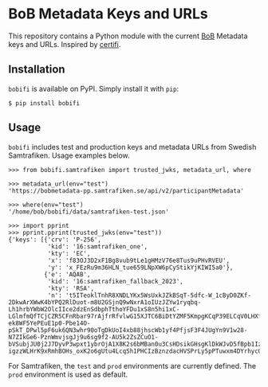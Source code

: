 # BoB Metadata Keys and URLs

This repository contains a Python module with the current [BoB](https://bob.samtrafiken.se/) Metadata keys and URLs. Inspired by [certifi](https://github.com/certifi/python-certifi).


## Installation

`bobifi` is available on PyPI. Simply install it with ``pip``:

    $ pip install bobifi


## Usage

`bobifi` includes test and production keys and metadata URLs from Swedish Samtrafiken. Usage examples below.

    >>> from bobifi.samtrafiken import trusted_jwks, metadata_url, where

    >>> metadata_url(env="test")
    'https://bobmetadata-pp.samtrafiken.se/api/v2/participantMetadata'

    >>> where(env="test")
    '/home/bob/bobifi/data/samtrafiken-test.json'

    >>> import pprint
    >>> pprint.pprint(trusted_jwks(env="test"))
    {'keys': [{'crv': 'P-256',
               'kid': '16:samtrafiken_one',
               'kty': 'EC',
               'x': 'f83OJ3D2xF1Bg8vub9tLe1gHMzV76e8Tus9uPHvRVEU',
               'y': 'x_FEzRu9m36HLN_tue659LNpXW6pCyStikYjKIWI5a0'},
              {'e': 'AQAB',
               'kid': '16:samtrafiken_fallback_2023',
               'kty': 'RSA',
               'n': 't5ITeoklTnhR8XNDLYKx5WsUxkJZkBSqT-5dfc-W_1cByD0ZKf-2DkwArXWwK4bYPQ2RlDuot-m8U2GSjnQ9wNxrA1oIUzJZYw1ryqbq-Lh1hrbYWbW2OlcIIce2dzEnSdbphTthoYFDu1xS8n5hi1xC-LGlmfmQfTCjCZR5CFnRbar97rAjfrRfvlwG15XJTC6BiDtYZMF5KmpgKCqP39ELCqV0LHXfeJ50v263a9enlD0RogNAbwM0OTDZ-ek8WF5YePEuE1p0-Pbe14O-pSkT_DPwl5pF6uk6QN3whr90oTgDkUoI4xb88jhscWb1yf4PfjsF3F4JUgYn9V1w28-N7ZIkGe6-PznWmvjsgJj9u6sg9f2-AU5k2ZsZCuO1-bVSubjJU0j2J7DyvP3wpxt1ybrOjA1X8K2s6bMBan0u3CsHDsikGHsgKlDkWJvD5fBpb1Ize3YfbAJvbGNtT2ae6Ft0cB__xVGDvJqEl6UHZgU4gBm01DiX20RJcGgWbX5nsz47mC2zXG_thtpPd8lAsyevGBKTsMpPEomAwRfL_VDWvjcXGPTD7Lm-igzzWLHrK9xRmhBOHs_oxK2o6gUtu4LcqSh1PHCIzBznzdacHVSPrLy5pPTuwxm4DYrhycOvlb8PPL9qX7qscJTwp5jcNYAYvmF2Ezns32HhIXM'}]}


For Samtrafiken, the `test` and `prod` environments are currently defined. The `prod` environment is used as default.


